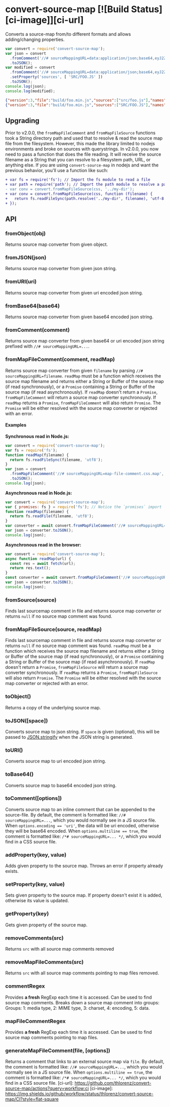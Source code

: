 # convert-source-map [![Build Status][ci-image]][ci-url]
Converts a source-map from/to  different formats and allows adding/changing properties.
```js
var convert = require('convert-source-map');
var json = convert
  .fromComment('//# sourceMappingURL=data:application/json;base64,eyJ2ZXJzaW9uIjozLCJmaWxlIjoiYnVpbGQvZm9vLm1pbi5qcyIsInNvdXJjZXMiOlsic3JjL2Zvby5qcyJdLCJuYW1lcyI6W10sIm1hcHBpbmdzIjoiQUFBQSIsInNvdXJjZVJvb3QiOiIvIn0=')
  .toJSON();
var modified = convert
  .fromComment('//# sourceMappingURL=data:application/json;base64,eyJ2ZXJzaW9uIjozLCJmaWxlIjoiYnVpbGQvZm9vLm1pbi5qcyIsInNvdXJjZXMiOlsic3JjL2Zvby5qcyJdLCJuYW1lcyI6W10sIm1hcHBpbmdzIjoiQUFBQSIsInNvdXJjZVJvb3QiOiIvIn0=')
  .setProperty('sources', [ 'SRC/FOO.JS' ])
  .toJSON();
console.log(json);
console.log(modified);
```
```json
{"version":3,"file":"build/foo.min.js","sources":["src/foo.js"],"names":[],"mappings":"AAAA","sourceRoot":"/"}
{"version":3,"file":"build/foo.min.js","sources":["SRC/FOO.JS"],"names":[],"mappings":"AAAA","sourceRoot":"/"}
```
## Upgrading
Prior to v2.0.0, the `fromMapFileComment` and `fromMapFileSource` functions took a String directory path and used that to resolve & read the source map file from the filesystem. However, this made the library limited to nodejs environments and broke on sources with querystrings.
In v2.0.0, you now need to pass a function that does the file reading. It will receive the source filename as a String that you can resolve to a filesystem path, URL, or anything else.
If you are using `convert-source-map` in nodejs and want the previous behavior, you'll use a function like such:
```diff
+ var fs = require('fs'); // Import the fs module to read a file
+ var path = require('path'); // Import the path module to resolve a path against your directory
- var conv = convert.fromMapFileSource(css, '../my-dir');
+ var conv = convert.fromMapFileSource(css, function (filename) {
+   return fs.readFileSync(path.resolve('../my-dir', filename), 'utf-8');
+ });
```
## API
### fromObject(obj)
Returns source map converter from given object.
### fromJSON(json)
Returns source map converter from given json string.
### fromURI(uri)
Returns source map converter from given uri encoded json string.
### fromBase64(base64)
Returns source map converter from given base64 encoded json string.
### fromComment(comment)
Returns source map converter from given base64 or uri encoded json string prefixed with `//# sourceMappingURL=...`.
### fromMapFileComment(comment, readMap)
Returns source map converter from given `filename` by parsing `//# sourceMappingURL=filename`.
`readMap` must be a function which receives the source map filename and returns either a String or Buffer of the source map (if read synchronously), or a `Promise` containing a String or Buffer of the source map (if read asynchronously).
If `readMap` doesn't return a `Promise`, `fromMapFileComment` will return a source map converter synchronously.
If `readMap` returns a `Promise`, `fromMapFileComment` will also return `Promise`. The `Promise` will be either resolved with the source map converter or rejected with an error.
#### Examples
**Synchronous read in Node.js:**
```js
var convert = require('convert-source-map');
var fs = require('fs');
function readMap(filename) {
  return fs.readFileSync(filename, 'utf8');
}
var json = convert
  .fromMapFileComment('//# sourceMappingURL=map-file-comment.css.map', readMap)
  .toJSON();
console.log(json);
```
**Asynchronous read in Node.js:**
```js
var convert = require('convert-source-map');
var { promises: fs } = require('fs'); // Notice the `promises` import
function readMap(filename) {
  return fs.readFile(filename, 'utf8');
}
var converter = await convert.fromMapFileComment('//# sourceMappingURL=map-file-comment.css.map', readMap)
var json = converter.toJSON();
console.log(json);
```
**Asynchronous read in the browser:**
```js
var convert = require('convert-source-map');
async function readMap(url) {
  const res = await fetch(url);
  return res.text();
}
const converter = await convert.fromMapFileComment('//# sourceMappingURL=map-file-comment.css.map', readMap)
var json = converter.toJSON();
console.log(json);
```
### fromSource(source)
Finds last sourcemap comment in file and returns source map converter or returns `null` if no source map comment was found.
### fromMapFileSource(source, readMap)
Finds last sourcemap comment in file and returns source map converter or returns `null` if no source map comment was found.
`readMap` must be a function which receives the source map filename and returns either a String or Buffer of the source map (if read synchronously), or a `Promise` containing a String or Buffer of the source map (if read asynchronously).
If `readMap` doesn't return a `Promise`, `fromMapFileSource` will return a source map converter synchronously.
If `readMap` returns a `Promise`, `fromMapFileSource` will also return `Promise`. The `Promise` will be either resolved with the source map converter or rejected with an error.
### toObject()
Returns a copy of the underlying source map.
### toJSON([space])
Converts source map to json string. If `space` is given (optional), this will be passed to
[JSON.stringify](https://developer.mozilla.org/en-US/docs/JavaScript/Reference/Global_Objects/JSON/stringify) when the
JSON string is generated.
### toURI()
Converts source map to uri encoded json string.
### toBase64()
Converts source map to base64 encoded json string.
### toComment([options])
Converts source map to an inline comment that can be appended to the source-file.
By default, the comment is formatted like: `//# sourceMappingURL=...`, which you would
normally see in a JS source file.
When `options.encoding == 'uri'`, the data will be uri encoded, otherwise they will be base64 encoded.
When `options.multiline == true`, the comment is formatted like: `/*# sourceMappingURL=... */`, which you would find in a CSS source file.
### addProperty(key, value)
Adds given property to the source map. Throws an error if property already exists.
### setProperty(key, value)
Sets given property to the source map. If property doesn't exist it is added, otherwise its value is updated.
### getProperty(key)
Gets given property of the source map.
### removeComments(src)
Returns `src` with all source map comments removed
### removeMapFileComments(src)
Returns `src` with all source map comments pointing to map files removed.
### commentRegex
Provides __a fresh__ RegExp each time it is accessed. Can be used to find source map comments.
Breaks down a source map comment into groups: Groups: 1: media type, 2: MIME type, 3: charset, 4: encoding, 5: data.
### mapFileCommentRegex
Provides __a fresh__ RegExp each time it is accessed. Can be used to find source map comments pointing to map files.
### generateMapFileComment(file, [options])
Returns a comment that links to an external source map via `file`.
By default, the comment is formatted like: `//# sourceMappingURL=...`, which you would normally see in a JS source file.
When `options.multiline == true`, the comment is formatted like: `/*# sourceMappingURL=... */`, which you would find in a CSS source file.
[ci-url]: https://github.com/thlorenz/convert-source-map/actions?query=workflow:ci
[ci-image]: https://img.shields.io/github/workflow/status/thlorenz/convert-source-map/CI?style=flat-square
